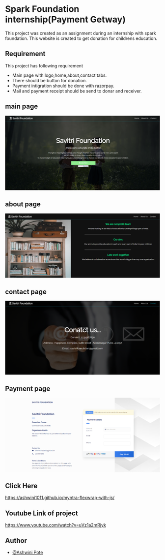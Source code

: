 # Spark Foundation internship(Payment Getway)
This project was created as an assignment during an internship with spark foundation.
This website is created to get donation for childrens education.
## Requirement

This project has following requirement

- Main page with logo,home,about,contact tabs.
- There should be button for donation.
- Payment intigration should be done with razorpay.
- Mail and payment receipt should be send to donar and receiver.


## main page

![App Screenshot](https://github.com/Ashwini1011/harshal-spark/blob/master/main%20page.png)

## about page
![App Screenshot](https://github.com/Ashwini1011/harshal-spark/blob/master/aboutus.png)

## contact page
![App Screenshot](https://github.com/Ashwini1011/harshal-spark/blob/master/contactus.png)

## Payment page
![App Screenshot](https://github.com/Ashwini1011/harshal-spark/blob/master/Payment-page.png)

## Click Here
https://ashwini1011.github.io/myntra-flexwrap-with-js/

## Youtube Link of project
https://www.youtube.com/watch?v=uVz1a2mRjyk

## Author

- [@Ashwini Pote](https://github.com/Ashwini1011)




